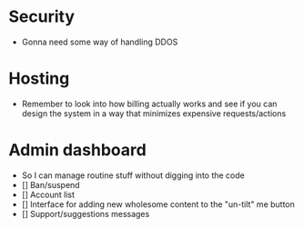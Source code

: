 # Security
- Gonna need some way of handling DDOS

# Hosting
- Remember to look into how billing actually works and see if you can design the system in a way that minimizes expensive requests/actions

# Admin dashboard
- So I can manage routine stuff without digging into the code
- [] Ban/suspend
- [] Account list
- [] Interface for adding new wholesome content to the "un-tilt" me button
- [] Support/suggestions messages